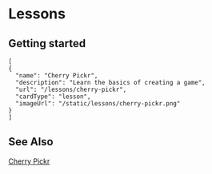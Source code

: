 # Lessons


## Getting started

```codecard
[
{
  "name": "Cherry Pickr",
  "description": "Learn the basics of creating a game",
  "url": "/lessons/cherry-pickr",
  "cardType": "lesson",
  "imageUrl": "/static/lessons/cherry-pickr.png"
}
]
```

## See Also

[Cherry Pickr](/lessons/cherry-pickr-lesson)
